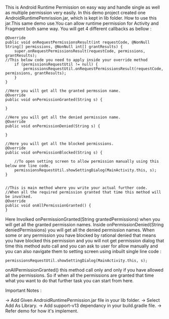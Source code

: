 
This is Android Runtime Permission on easy way and handle single as well as multiple permission very easily.
In this demo project created one AndroidRuntimePemrission.jar, which is kept in lib folder.
How to use this jar.This same demo use.You can allow runtime permission for Activity and Fragment both same way.
You will get 4 different callbacks as bellow :

    @Override
    public void onRequestPermissionsResult(int requestCode, @NonNull String[] permissions, @NonNull int[] grantResults) {
        super.onRequestPermissionsResult(requestCode, permissions, grantResults);
	//This below code you need to apply inside your override method
        if (permissionsRequestUtil != null) {
            permissionsRequestUtil.onRequestPermissionsResult(requestCode, permissions, grantResults);
        }
    }

    //Here you will get all the granted permssion name.
    @Override
    public void onPermissionGranted(String s) {

    }

    //Here you will get all the denied permission name.
    @Override
    public void onPermissionDenied(String s) {

    }

    //Here you will get all the blocked permissions.
    @Override
    public void onPermissionBlocked(String s) {

        //To open setting screen to allow permission manually using this below one line code.
        permissionsRequestUtil.showSettingDialog(MainActivity.this, s);
    }


    //This is main method where you write your actual further code.
    //When all the required permission granted that time this method will be involked.
    @Override
    public void onAllPermissionGranted() {
    }

Here Involked onPermissionGranted(String grantedPermissions) when you will get all the granted permission names.
Inside onPermissionDenied(String deniedPermissions) you will get all the denied permission names.
When some or any permission you have blocked by rational denied that means you have blocked this permission and you will not get permission dialog that time this method auto call and you can ask to user for allow manually and you can also navigate them to setting screen using inbuilt single line code :

	permissionsRequestUtil.showSettingDialog(MainActivity.this, s);


onAllPermissionGranted() this method call only and only if you have allowed all the permissions. So if when all the permissions are granted that time what you want to do that further task you can start from here.

Important Notes :

-> Add Given AndroidRuntimePermission.jar file in your lib folder.
-> Select Add As Library.
-> Add support-v13 dependancy in your build.gradle file.
-> Refer demo for how it's implement.
